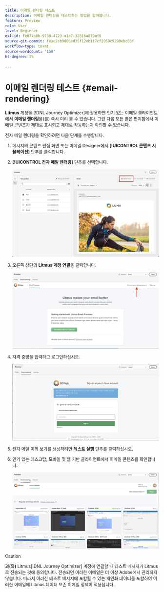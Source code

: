 ```yaml
---
title: 이메일 렌더링 테스트
description: 이메일 렌더링을 테스트하는 방법을 알아봅니다.
feature: Preview
role: User
level: Beginner
exl-id: fe077a8b-9788-4723-a1e7-32816a879af9
source-git-commit: feae2cb9d0bed35f12eb117cf2969c9290ebc06f
workflow-type: tm+mt
source-wordcount: '158'
ht-degree: 3%

---
```


# 이메일 렌더링 테스트 {#email-rendering}

**Litmus** 계정을 [!DNL Journey Optimizer]에 활용하면 인기 있는 이메일 클라이언트에서 **이메일 렌더링**&#x200B;을(를) 즉시 미리 볼 수 있습니다. 그런 다음 모든 받은 편지함에서 이메일 콘텐츠가 제대로 표시되고 제대로 작동하는지 확인할 수 있습니다.

전자 메일 렌더링을 확인하려면 다음 단계를 수행합니다.

1. 메시지의 콘텐츠 편집 화면 또는 이메일 Designer에서 **[!UICONTROL 콘텐츠 시뮬레이션]** 단추를 클릭합니다.

1. **[!UICONTROL 전자 메일 렌더링]** 단추를 선택합니다.

   ![](../email/assets/email-rendering-button.png)

1. 오른쪽 상단의 **Litmus 계정 연결**&#x200B;을 클릭합니다.

   ![](../email/assets/email-rendering-litmus.png)

1. 자격 증명을 입력하고 로그인하십시오.

   ![](../email/assets/email-rendering-credentials.png)

1. 전자 메일 미리 보기를 생성하려면 **테스트 실행** 단추를 클릭하십시오.

1. 인기 있는 데스크탑, 모바일 및 웹 기반 클라이언트에서 이메일 콘텐츠를 확인합니다.

   ![](../email/assets/email-rendering-previews.png)

>[!CAUTION]
>
>**과(와)** Litmus[!DNL Journey Optimizer] 계정에 연결할 때 테스트 메시지가 Litmus로 전송되는 것에 동의합니다. 전송되면 이러한 이메일은 더 이상 Adobe에서 관리되지 않습니다. 따라서 이러한 테스트 메시지에 포함될 수 있는 개인화 데이터를 포함하여 이러한 이메일에 Litmus 데이터 보존 이메일 정책이 적용됩니다.
